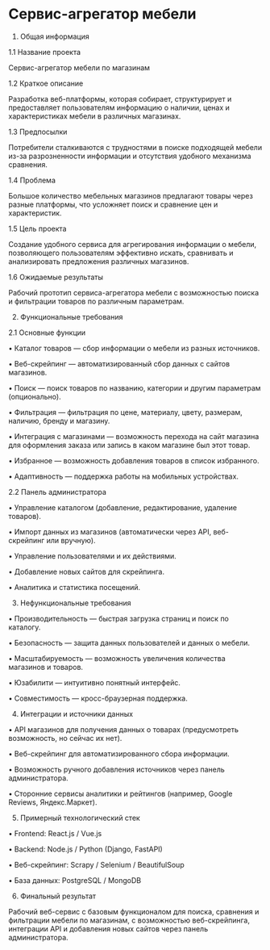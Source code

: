 # Сервис-агрегатор мебели

1. Общая информация

1.1 Название проекта

Сервис-агрегатор мебели по магазинам

1.2 Краткое описание

Разработка веб-платформы, которая собирает, структурирует и предоставляет пользователям информацию о наличии, ценах и характеристиках мебели в различных магазинах.

1.3 Предпосылки

Потребители сталкиваются с трудностями в поиске подходящей мебели из-за разрозненности информации и отсутствия удобного механизма сравнения.

1.4 Проблема

Большое количество мебельных магазинов предлагают товары через разные платформы, что усложняет поиск и сравнение цен и характеристик.

1.5 Цель проекта

Создание удобного сервиса для агрегирования информации о мебели, позволяющего пользователям эффективно искать, сравнивать и анализировать предложения различных магазинов.

1.6 Ожидаемые результаты

Рабочий прототип сервиса-агрегатора мебели с возможностью поиска и фильтрации товаров по различным параметрам.



2. Функциональные требования

2.1 Основные функции

•	Каталог товаров — сбор информации о мебели из разных источников.

•	Веб-скрейпинг — автоматизированный сбор данных с сайтов магазинов.

•	Поиск — поиск товаров по названию, категории и другим параметрам (опционально).

•	Фильтрация — фильтрация по цене, материалу, цвету, размерам, наличию, бренду и магазину.

•	Интеграция с магазинами — возможность перехода на сайт магазина для оформления заказа или запись в каком магазине был этот товар.

•	Избранное — возможность добавления товаров в список избранного.

•	Адаптивность — поддержка работы на мобильных устройствах.

2.2 Панель администратора

•	Управление каталогом (добавление, редактирование, удаление товаров).

•	Импорт данных из магазинов (автоматически через API, веб-скрейпинг или вручную).

•	Управление пользователями и их действиями.

•	Добавление новых сайтов для скрейпинга.

•	Аналитика и статистика посещений.



3. Нефункциональные требования

•	Производительность — быстрая загрузка страниц и поиск по каталогу.

•	Безопасность — защита данных пользователей и данных о мебели.

•	Масштабируемость — возможность увеличения количества магазинов и товаров.

•	Юзабилити — интуитивно понятный интерфейс.

•	Совместимость — кросс-браузерная поддержка.



4. Интеграции и источники данных

•	API магазинов для получения данных о товарах (предусмотреть возможность, но сейчас их нет).

•	Веб-скрейпинг для автоматизированного сбора информации.

•	Возможность ручного добавления источников через панель администратора.

•	Сторонние сервисы аналитики и рейтингов (например, Google Reviews, Яндекс.Маркет).



5. Примерный технологический стек

•	Frontend: React.js / Vue.js

•	Backend: Node.js / Python (Django, FastAPI)

•	Веб-скрейпинг: Scrapy / Selenium / BeautifulSoup

•	База данных: PostgreSQL / MongoDB



6. Финальный результат

Рабочий веб-сервис с базовым функционалом для поиска, сравнения и фильтрации мебели по магазинам, с возможностью веб-скрейпинга, интеграции API и добавления новых сайтов через панель администратора.


